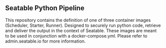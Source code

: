 ## Seatable Python Pipeline

This repository contains the definition of one of three container images (Scheduler, Starter, Runner).
Designed to securely run python code, retrieve and deliver the output in the context of Seatable. These images are meant to be used in conjunction with a docker-compose.yml. Please refer to admin.seatable.io for more information.